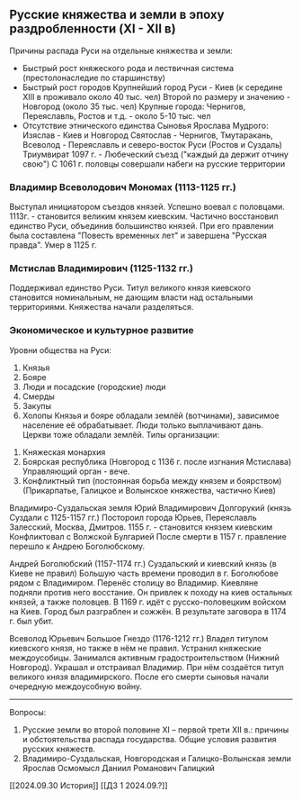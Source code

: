 ## Русские княжества и земли в эпоху раздробленности (XI - XII в) 
Причины распада Руси на отдельные княжества и земли: 
 - Быстрый рост княжеского рода и лествичная система (престолонаследие по старшинству)
 - Быстрый рост городов 
	 Крупнейший город Руси - Киев (к середине XIII в проживало около 40 тыс. чел)
	 Второй по размеру и значению - Новгород (около 35 тыс. чел)
	 Крупные города: Чернигов, Переяславль, Ростов и т.д.  - около 5-10 тыс. чел
 - Отсутствие этнического единства
Сыновья Ярослава Мудрого:
 Изяслав - Киев и Новгород
 Святослав - Чернигов, Тмутаракань, 
 Всеволод - Переяславль и северо-восток Руси (Ростов и Суздаль)
Триумвират
1097 г. - Любеческий съезд ("каждый да держит отчину свою")
С 1061 г. половцы совершали набеги на русские территории

### Владимир Всеволодович Мономах (1113-1125 гг.)
 Выступал инициатором съездов князей. 
 Успешно воевал с половцами. 
 1113г. - становится великим князем киевским. 
 Частично восстановил единство Руси, объединив большинство князей.
 При его правлении была составлена "Повесть временных лет" и завершена "Русская правда". 
 Умер в 1125 г. 

### Мстислав Владимирович (1125-1132 гг.)
 Поддерживал единство Руси. 
 Титул великого князя киевского становится номинальным, не дающим власти над остальными территориями. 
 Княжества начали разделяться. 

### Экономическое и культурное развитие 
 Уровни общества на Руси:
 1. Князья 
 2. Бояре 
 3. Люди и посадские (городские) люди
 4. Смерды 
 5. Закупы 
 6. Холопы 
 Князья и бояре обладали землёй (вотчинами), зависимое население её обрабатывает. Люди только выплачивают дань. Церкви тоже обладали землёй. 
Типы организации:
1) Княжеская монархия 
2) Боярская республика (Новгород с 1136 г. после изгнания Мстислава) 
	Управляющий орган - вече.
3) Конфликтный тип (постоянная борьба между князем и боярством) (Прикарпатье, Галицкое и Волынское княжества, частично Киев) 

Владимиро-Суздальская земля 
 Юрий Владимирович Долгорукий (князь Суздали с 1125-1157 гг.)
  Постороил города Юрьев, Переяславль Залесский, Москва, Дмитров. 
  1155 г. - становится князем киевским
  Конфликтовал с Волжской Булгарией
  После смерти в 1157 г. правление перешло к Андрею Боголюбскому.
  
Андрей Боголюбский (1157-1174 гг.)
 Суздальский и киевский князь (в Киеве не правил)
 Большую часть времени проводил в г. Боголюбове рядом с Владимиром. 
 Перенёс столицу во Владимир. 
 Киевляне подняли против него восстание. Он привлек к походу на киев остальных князей, а также половцев. 
 В 1169 г. идёт с русско-половецким войском на Киев. Город был разграблен и сожжён. 
 В результате заговора в 1174 г. был убит.

Всеволод Юрьевич Большое Гнездо (1176-1212 гг.) 
 Владел титулом киевского князя, но также в нём не правил. 
 Устранил княжеские междоусобицы. 
 Занимался активным градостроительством (Нижний Новгород). 
 Украшал и отстраивал Владимир. 
 При нём создаётся титул великого князя владимирского. 
 После его смерти сыновья начали очередную междоусобную войну. 
 
---
Вопросы: 
1. Русские земли во второй половине XI – первой трети XII в.: причины и обстоятельства распада государства. Общие условия развития русских княжеств. 
2. Владимиро-Суздальская, Новгородская и Галицко-Волынская земли
Ярослав Осмомысл 
Даниил Романович Галицкий

[[2024.09.30 История]]
[[ДЗ 1 2024.09.?]]